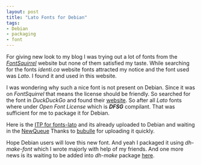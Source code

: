 ```yaml
---
layout: post
title: "Lato Fonts for Debian"
tags:
- Debian
- packaging
- font
---
```


For giving new look to my blog I was trying out a lot of fonts from the
*[FontSquirrel](http://fontsquirrel.com)* website but none of them satisfied
my taste. While searching for the fonts *identi.ca* website fonts attracted
my notice and the font used was *Lato*. I found it and used in this website.

I was wondering why such a nice font is not present on Debian. Since it was on
*FontSquirrel* that means the license should be friendly. So searched for the font
in *DuckDuckGo* and found their [website](http://www.latofonts.com). So after all
*Lato* fonts where under *Open Font License* which is ***DFSG*** compilant. That
was sufficient for me to package it for Debian.

Here is the [ITP for fonts-lato](http://bugs.debian.org/cgi-bin/bugreport.cgi?bug=662111)
and its already uploaded to Debian and waiting in the [NewQueue](http://ftp-master.debian.org/new/fonts-lato_1.104-1.html)
Thanks to [bubulle](http://www.perrier.eu.org/weblog/bubulle) for uploading it quickly.

Hope Debian users will love this new font. And yeah I packaged it using *dh-make-font* which
I wrote majorly with help of my friends. And one more news is its waiting to be added into
*dh-make* package [here](http://bugs.debian.org/cgi-bin/bugreport.cgi?bug=658154).
